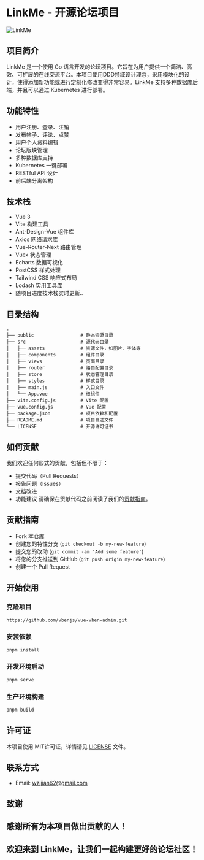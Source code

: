 # LinkMe - 开源论坛项目
![LinkMe](https://socialify.git.ci/wangzijian2002/LinkMe/image?description=1&font=Source%20Code%20Pro&forks=1&issues=1&language=1&logo=https%3A%2F%2Fgithub.com%2Fwangzijian2002%2FLinkMe%2Fassets%2F71474660%2F22ef2063-ab82-481f-898f-29d95fa70236&name=1&pattern=Solid&pulls=1&stargazers=1&theme=Dark)
## 项目简介
LinkMe 是一个使用 Go 语言开发的论坛项目。它旨在为用户提供一个简洁、高效、可扩展的在线交流平台。本项目使用DDD领域设计理念，采用模块化的设计，使得添加新功能或进行定制化修改变得非常容易。LinkMe 支持多种数据库后端，并且可以通过 Kubernetes 进行部署。
## 功能特性
- 用户注册、登录、注销
- 发布帖子、评论、点赞
- 用户个人资料编辑
- 论坛版块管理
- 多种数据库支持
- Kubernetes 一键部署
- RESTful API 设计
- 前后端分离架构
## 技术栈
- Vue 3
- Vite 构建工具
- Ant-Design-Vue 组件库
- Axios 网络请求库
- Vue-Router-Next 路由管理
- Vuex 状态管理
- Echarts 数据可视化
- PostCSS 样式处理
- Tailwind CSS 响应式布局
- Lodash 实用工具库
- 随项目进度技术栈实时更新..

## 目录结构
```
.
├── public                 # 静态资源目录
├── src                    # 源代码目录
│   ├── assets             # 资源文件，如图片、字体等
│   ├── components         # 组件目录
│   ├── views              # 页面目录
│   ├── router             # 路由配置目录
│   ├── store              # 状态管理目录
│   ├── styles             # 样式目录
│   ├── main.js            # 入口文件
│   └── App.vue            # 根组件
├── vite.config.js         # Vite 配置
├── vue.config.js          # Vue 配置
├── package.json           # 项目依赖和配置
├── README.md              # 项目自述文件
└── LICENSE                # 开源许可证书
```
## 如何贡献
我们欢迎任何形式的贡献，包括但不限于：
- 提交代码（Pull Requests）
- 报告问题（Issues）
- 文档改进
- 功能建议
  请确保在贡献代码之前阅读了我们的[贡献指南](#贡献指南)。
## 贡献指南
- Fork 本仓库
- 创建您的特性分支 (`git checkout -b my-new-feature`)
- 提交您的改动 (`git commit -am 'Add some feature'`)
- 将您的分支推送到 GitHub (`git push origin my-new-feature`)
- 创建一个 Pull Request
## 开始使用
### 克隆项目
```bash
https://github.com/vbenjs/vue-vben-admin.git
```
### 安装依赖
```bash
pnpm install
```
### 开发环境启动
```bash
pnpm serve
```
### 生产环境构建
```bash
pnpm build
```

## 许可证
本项目使用 MIT许可证，详情请见 [LICENSE](./LICENSE) 文件。
## 联系方式
- Email: [wzijian62@gmail.com](mailto:wzijian62@gmail.com)
## 致谢
感谢所有为本项目做出贡献的人！
---
欢迎来到 LinkMe，让我们一起构建更好的论坛社区！
---
